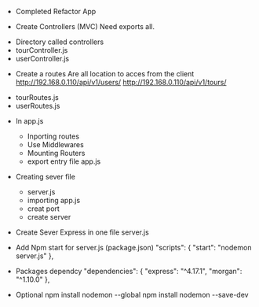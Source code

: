 * Completed Refactor App

* Create Controllers (MVC)
Need exports all.
- Directory called controllers
- tourController.js
- userController.js


* Create a routes
Are all location to acces from the client
http://192.168.0.110/api/v1/users/
http://192.168.0.110/api/v1/tours/
- tourRoutes.js
- userRoutes.js

* In app.js 
	- Inporting routes
	- Use Middlewares
	- Mounting Routers
	- export entry file app.js

* Creating sever file
	- server.js
	- importing app.js
	- creat port
	- create server


- Create Sever Express in one file server.js


- Add Npm start for server.js (package.json)
 "scripts": {
    "start": "nodemon server.js"
  },

- Packages dependcy
 "dependencies": {
    "express": "^4.17.1",
    "morgan": "^1.10.0"
  },


- Optional
npm install nodemon --global
npm install nodemon --save-dev